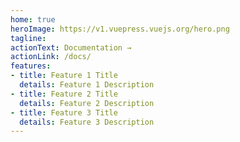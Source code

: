 ```yaml
---
home: true
heroImage: https://v1.vuepress.vuejs.org/hero.png
tagline: 
actionText: Documentation →
actionLink: /docs/
features:
- title: Feature 1 Title
  details: Feature 1 Description
- title: Feature 2 Title
  details: Feature 2 Description
- title: Feature 3 Title
  details: Feature 3 Description
---
```

